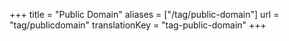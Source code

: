 +++
title = "Public Domain"
aliases = ["/tag/public-domain"]
url = "tag/publicdomain"
translationKey = "tag-public-domain"
+++
